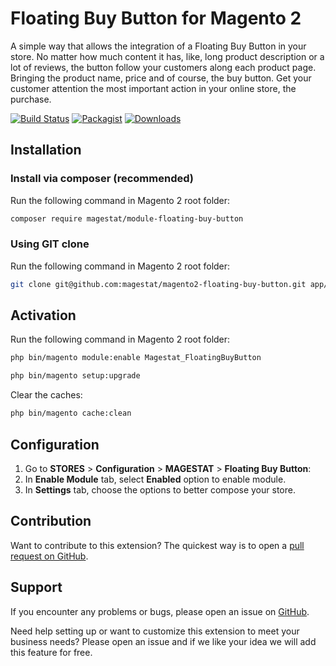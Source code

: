# Floating Buy Button for Magento 2

A simple way that allows the integration of a Floating Buy Button in your store. No matter how much content it has, like, long product description or a lot of reviews, the button follow your customers along each product page. Bringing the product name, price and of course, the buy button. Get your customer attention the most important action in your online store, the purchase.

[![Build Status](https://travis-ci.org/magestat/magento2-floating-buy-button.svg?branch=develop)](https://travis-ci.org/magestat/magento2-floating-buy-button) [![Packagist](https://img.shields.io/packagist/v/magestat/module-floating-buy-button.svg)](https://packagist.org/packages/magestat/module-floating-buy-button) [![Downloads](https://img.shields.io/packagist/dt/magestat/module-floating-buy-button.svg)](https://packagist.org/packages/magestat/module-floating-buy-button)

## Installation

### Install via composer (recommended)

Run the following command in Magento 2 root folder:
```sh
composer require magestat/module-floating-buy-button
```

### Using GIT clone

Run the following command in Magento 2 root folder:
```sh
git clone git@github.com:magestat/magento2-floating-buy-button.git app/code/Magestat/FloatingBuyButton
```

## Activation

Run the following command in Magento 2 root folder:
```sh
php bin/magento module:enable Magestat_FloatingBuyButton
```

```sh
php bin/magento setup:upgrade
```

Clear the caches:
```sh
php bin/magento cache:clean
```

## Configuration

1. Go to **STORES** > **Configuration** > **MAGESTAT** > **Floating Buy Button**:
2. In **Enable Module** tab, select **Enabled** option to enable module.
3. In **Settings** tab, choose the options to better compose your store.

## Contribution

Want to contribute to this extension? The quickest way is to open a [pull request on GitHub](https://help.github.com/articles/using-pull-requests).

## Support

If you encounter any problems or bugs, please open an issue on [GitHub](https://github.com/magestat/magento2-floating-buy-button/issues).

Need help setting up or want to customize this extension to meet your business needs? Please open an issue and if we like your idea we will add this feature for free.